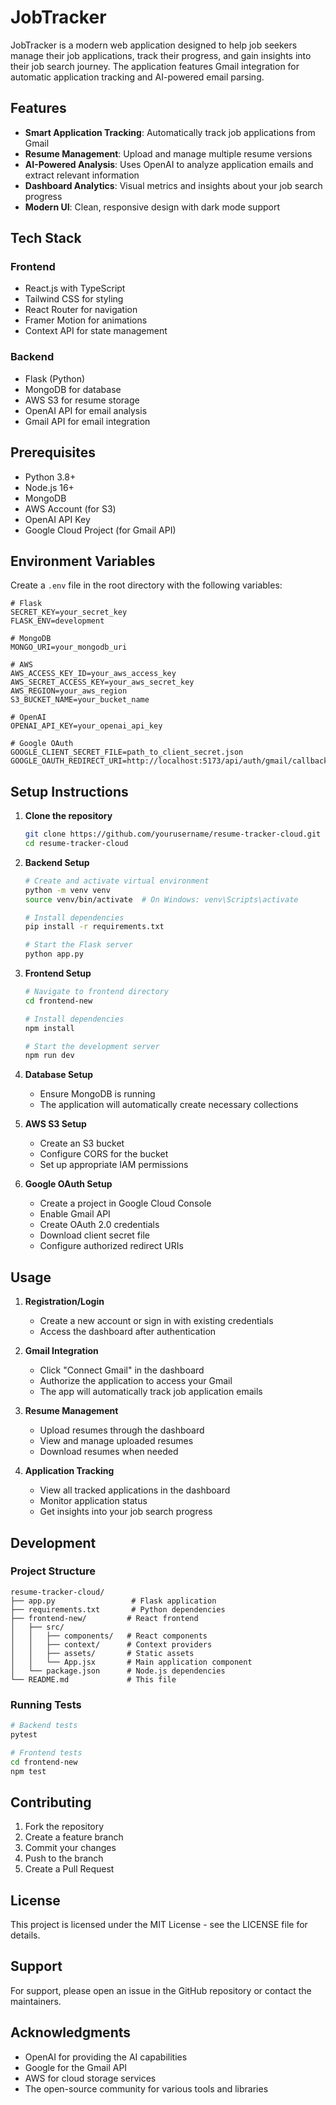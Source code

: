 # JobTracker

JobTracker is a modern web application designed to help job seekers manage their job applications, track their progress, and gain insights into their job search journey. The application features Gmail integration for automatic application tracking and AI-powered email parsing.

## Features

- **Smart Application Tracking**: Automatically track job applications from Gmail
- **Resume Management**: Upload and manage multiple resume versions
- **AI-Powered Analysis**: Uses OpenAI to analyze application emails and extract relevant information
- **Dashboard Analytics**: Visual metrics and insights about your job search progress
- **Modern UI**: Clean, responsive design with dark mode support

## Tech Stack

### Frontend
- React.js with TypeScript
- Tailwind CSS for styling
- React Router for navigation
- Framer Motion for animations
- Context API for state management

### Backend
- Flask (Python)
- MongoDB for database
- AWS S3 for resume storage
- OpenAI API for email analysis
- Gmail API for email integration

## Prerequisites

- Python 3.8+
- Node.js 16+
- MongoDB
- AWS Account (for S3)
- OpenAI API Key
- Google Cloud Project (for Gmail API)

## Environment Variables

Create a `.env` file in the root directory with the following variables:

```env
# Flask
SECRET_KEY=your_secret_key
FLASK_ENV=development

# MongoDB
MONGO_URI=your_mongodb_uri

# AWS
AWS_ACCESS_KEY_ID=your_aws_access_key
AWS_SECRET_ACCESS_KEY=your_aws_secret_key
AWS_REGION=your_aws_region
S3_BUCKET_NAME=your_bucket_name

# OpenAI
OPENAI_API_KEY=your_openai_api_key

# Google OAuth
GOOGLE_CLIENT_SECRET_FILE=path_to_client_secret.json
GOOGLE_OAUTH_REDIRECT_URI=http://localhost:5173/api/auth/gmail/callback
```

## Setup Instructions

1. **Clone the repository**
   ```bash
   git clone https://github.com/yourusername/resume-tracker-cloud.git
   cd resume-tracker-cloud
   ```

2. **Backend Setup**
   ```bash
   # Create and activate virtual environment
   python -m venv venv
   source venv/bin/activate  # On Windows: venv\Scripts\activate

   # Install dependencies
   pip install -r requirements.txt

   # Start the Flask server
   python app.py
   ```

3. **Frontend Setup**
   ```bash
   # Navigate to frontend directory
   cd frontend-new

   # Install dependencies
   npm install

   # Start the development server
   npm run dev
   ```

4. **Database Setup**
   - Ensure MongoDB is running
   - The application will automatically create necessary collections

5. **AWS S3 Setup**
   - Create an S3 bucket
   - Configure CORS for the bucket
   - Set up appropriate IAM permissions

6. **Google OAuth Setup**
   - Create a project in Google Cloud Console
   - Enable Gmail API
   - Create OAuth 2.0 credentials
   - Download client secret file
   - Configure authorized redirect URIs

## Usage

1. **Registration/Login**
   - Create a new account or sign in with existing credentials
   - Access the dashboard after authentication

2. **Gmail Integration**
   - Click "Connect Gmail" in the dashboard
   - Authorize the application to access your Gmail
   - The app will automatically track job application emails

3. **Resume Management**
   - Upload resumes through the dashboard
   - View and manage uploaded resumes
   - Download resumes when needed

4. **Application Tracking**
   - View all tracked applications in the dashboard
   - Monitor application status
   - Get insights into your job search progress

## Development

### Project Structure
```
resume-tracker-cloud/
├── app.py                 # Flask application
├── requirements.txt       # Python dependencies
├── frontend-new/         # React frontend
│   ├── src/
│   │   ├── components/   # React components
│   │   ├── context/      # Context providers
│   │   ├── assets/       # Static assets
│   │   └── App.jsx       # Main application component
│   └── package.json      # Node.js dependencies
└── README.md             # This file
```

### Running Tests
```bash
# Backend tests
pytest

# Frontend tests
cd frontend-new
npm test
```

## Contributing

1. Fork the repository
2. Create a feature branch
3. Commit your changes
4. Push to the branch
5. Create a Pull Request

## License

This project is licensed under the MIT License - see the LICENSE file for details.

## Support

For support, please open an issue in the GitHub repository or contact the maintainers.

## Acknowledgments

- OpenAI for providing the AI capabilities
- Google for the Gmail API
- AWS for cloud storage services
- The open-source community for various tools and libraries 
